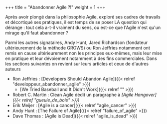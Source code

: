 +++
title = "Abandonner Agile ?!"
weight = 1
+++


Après avoir plongé dans la philosophie Agile, exploré ses cadres de travails et décortiqué ses pratiques, il est temps de se poser LA question qui dérange : tout cela a-t-il vraiment du sens, ou est-ce que l'Agile n'est qu'un mirage qu'il faut abandonner ?

Parmi les autres signataires, Andy Hunt, Jared Richardson (fondateur ultérieurement de la méthode GROWS) ou Ron Jeffries notamment ont remis en cause ultérieurement non les principes eux-mêmes, mais leur mise en pratique et leur dévoiement notamment à des fins commerciales. Dans les sections suivantes on revient sur leurs articles et ceux de d'autres auteurs 
- Ron Jeffries : [Developers Should Abandon Agile]({{< relref "developpeur_abandonner_agile" >}})
  - [We Tried Baseball and It Didn't Work]({{< relref "" >}})
- Robert C. Martin : Clean Agile dédit un paragraphe à *[Agile Hangover]({{< relref "gueule_de_bois" >}})*
- Erik Meijer : [Agile is a cancer]({{< relref "agile_cancer" >}})
- Andy Hunt : [The Failure of Agile]({{< relref "failure_of_agile" >}})
- Dave Thomas : [Agile is Dead]({{< relref "agile_is_dead" >}})